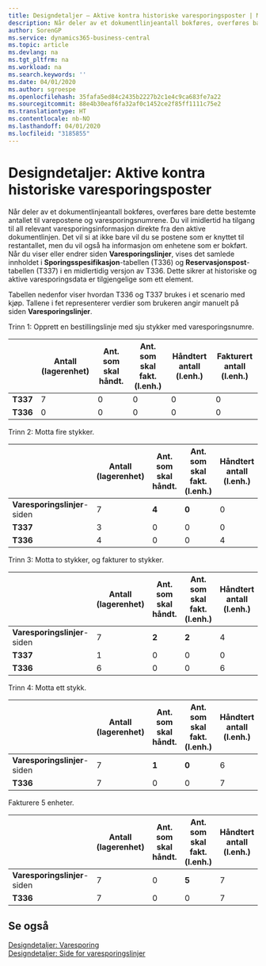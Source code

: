 ```yaml
---
title: Designdetaljer – Aktive kontra historiske varesporingsposter | Microsoft-dokumentasjon
description: Når deler av et dokumentlinjeantall bokføres, overføres bare dette bestemte antallet til varepostene og varesporingsnumrene. Du vil imidlertid ha tilgang til all relevant varesporingsinformasjon direkte fra den aktive dokumentlinjen. Det vil si at ikke bare vil du se postene som er knyttet til restantallet, men du vil også ha informasjon om enhetene som er bokført. Når du viser eller endrer siden **Varesporingslinjer**, vises det samlede innholdet i **Sporingsspesifikasjon**-tabellen (T336) og **Reservasjonspost**-tabellen (T337) i en midlertidig versjon av T336. Dette sikrer at historiske og aktive varesporingsdata er tilgjengelige som ett element.
author: SorenGP
ms.service: dynamics365-business-central
ms.topic: article
ms.devlang: na
ms.tgt_pltfrm: na
ms.workload: na
ms.search.keywords: ''
ms.date: 04/01/2020
ms.author: sgroespe
ms.openlocfilehash: 35fafa5ed84c2435b2227b2c1e4c9ca683fe7a22
ms.sourcegitcommit: 88e4b30eaf6fa32af0c1452ce2f85ff1111c75e2
ms.translationtype: HT
ms.contentlocale: nb-NO
ms.lasthandoff: 04/01/2020
ms.locfileid: "3185855"
---
```

# <a name="design-details-active-versus-historic-item-tracking-entries"></a>Designdetaljer: Aktive kontra historiske varesporingsposter
Når deler av et dokumentlinjeantall bokføres, overføres bare dette bestemte antallet til varepostene og varesporingsnumrene. Du vil imidlertid ha tilgang til all relevant varesporingsinformasjon direkte fra den aktive dokumentlinjen. Det vil si at ikke bare vil du se postene som er knyttet til restantallet, men du vil også ha informasjon om enhetene som er bokført. Når du viser eller endrer siden **Varesporingslinjer**, vises det samlede innholdet i **Sporingsspesifikasjon**-tabellen (T336) og **Reservasjonspost**-tabellen (T337) i en midlertidig versjon av T336. Dette sikrer at historiske og aktive varesporingsdata er tilgjengelige som ett element.  

 Tabellen nedenfor viser hvordan T336 og T337 brukes i et scenario med kjøp. Tallene i fet representerer verdier som brukeren angir manuelt på siden **Varesporingslinjer**.  

 Trinn 1: Opprett en bestillingslinje med sju stykker med varesporingsnumre.  

||**Antall (lagerenhet)**|**Ant. som skal håndt.**|**Ant. som skal fakt. (l.enh.)**|**Håndtert antall (l.enh.)**|**Fakturert antall (l.enh.)**|  
|-|----------------------------------------------|--------------------------------------------|------------------------------------------------------|-------------------------------------------------------|--------------------------------------------------------|  
|**T337**|7|0|0|0|0|  
|**T336**|0|0|0|0|0|  

 Trinn 2: Motta fire stykker.  

||**Antall (lagerenhet)**|**Ant. som skal håndt.**|**Ant. som skal fakt. (l.enh.)**|**Håndtert antall (l.enh.)**|**Fakturert antall (l.enh.)**|  
|-|----------------------------------------------|--------------------------------------------|------------------------------------------------------|-------------------------------------------------------|--------------------------------------------------------|  
|**Varesporingslinjer**-siden|7|**4**|**0**|0|0|  
|**T337**|3|0|0|0|0|  
|**T336**|4|0|0|4|0|  

 Trinn 3: Motta to stykker, og fakturer to stykker.  

||**Antall (lagerenhet)**|**Ant. som skal håndt.**|**Ant. som skal fakt. (l.enh.)**|**Håndtert antall (l.enh.)**|**Fakturert antall (l.enh.)**|  
|-|----------------------------------------------|--------------------------------------------|------------------------------------------------------|-------------------------------------------------------|--------------------------------------------------------|  
|**Varesporingslinjer**-siden|7|**2**|**2**|4|0|  
|**T337**|1|0|0|0|0|  
|**T336**|6|0|0|6|2|  

 Trinn 4: Motta ett stykk.  

||**Antall (lagerenhet)**|**Ant. som skal håndt.**|**Ant. som skal fakt. (l.enh.)**|**Håndtert antall (l.enh.)**|**Fakturert antall (l.enh.)**|  
|-|----------------------------------------------|--------------------------------------------|------------------------------------------------------|-------------------------------------------------------|--------------------------------------------------------|  
|**Varesporingslinjer**-siden|7|**1**|**0**|6|2|  
|**T336**|7|0|0|7|2|  

 Fakturere 5 enheter.  

||**Antall (lagerenhet)**|**Ant. som skal håndt.**|**Ant. som skal fakt. (l.enh.)**|**Håndtert antall (l.enh.)**|**Fakturert antall (l.enh.)**|  
|-|----------------------------------------------|--------------------------------------------|------------------------------------------------------|-------------------------------------------------------|--------------------------------------------------------|  
|**Varesporingslinjer**-siden|7|0|**5**|7|2|  
|**T336**|7|0|0|7|7|  

## <a name="see-also"></a>Se også  
 [Designdetaljer: Varesporing](design-details-item-tracking.md)   
 [Designdetaljer: Side for varesporingslinjer](design-details-item-tracking-lines-window.md)

